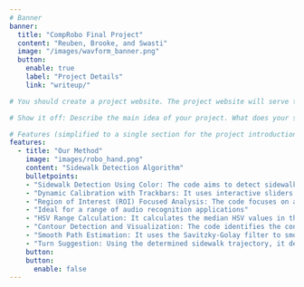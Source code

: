 ```yaml
---
# Banner
banner:
  title: "CompRobo Final Project"
  content: "Reuben, Brooke, and Swasti"
  image: "/images/wavform_banner.png"
  button:
    enable: true
    label: "Project Details"
    link: "writeup/"

# You should create a project website. The project website will serve two purposes: to explain how your system works and to document the story of how you arrived at your final product. You should create these deliverables for multiple audiences: general readers interested in your project, potential employers, other students in the course, and the CompRobo teaching staff (course assistants and faculty).

# Show it off: Describe the main idea of your project. What does your system do? Why would you want to do this? What are the major components to your system and how do they fit together? Hopefully you will have some cool videos to put in the website by this point.

# Features (simplified to a single section for the project introduction)
features:
  - title: "Our Method"
    image: "images/robo_hand.png"
    content: "Sidewalk Detection Algorithm"
    bulletpoints:
    - "Sidewalk Detection Using Color: The code aims to detect sidewalks in images by analyzing colors using the HSV (Hue, Saturation, Value) color space."
    - "Dynamic Calibration with Trackbars: It uses interactive sliders to dynamically calibrate the range of HSV values that best represent the sidewalk in the image."
    - "Region of Interest (ROI) Focused Analysis: The code focuses on a specific area (Region of Interest) in the lower part of the image, where the sidewalk is most likely to be found."
    - "Ideal for a range of audio recognition applications"
    - "HSV Range Calculation: It calculates the median HSV values in the ROI and uses these to set initial slider positions, providing a starting point for the detection."
    - "Contour Detection and Visualization: The code identifies the contours of the detected sidewalk area and draws them on the original image, allowing for visual verification of the detection accuracy."
    - "Smooth Path Estimation: It uses the Savitzky-Golay filter to smooth the detected path of the sidewalk, providing a more continuous and accurate representation of its trajectory."
    - "Turn Suggestion: Using the determined sidewalk trajectory, it decides whether the “vehicle” should turn left or right to remain on the sidewalk."
    button:
    button:
      enable: false
---
```

